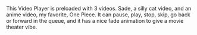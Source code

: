 This Video Player is preloaded with 3 videos. Sade, a silly cat video, and an anime video, my favorite, One Piece. It can pause, play, stop, skip, go back or forward in the queue, and it has a nice fade animation to give a movie theater vibe.
